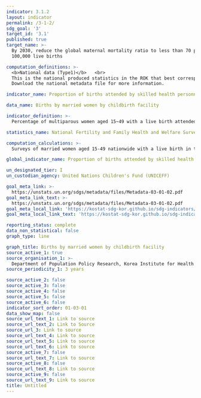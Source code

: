 ```yaml
---
indicator: 3.1.2
layout: indicator
permalink: /3-1-2/
sdg_goal: '3'
target_id: '3.1'
published: true
target_name: >-
  By 2030, reduce the global maternal mortality ratio to less than 70 per
  100,000 live births

computation_definitions: >-
  <b>National data (Type1)</b>   <br>
  This is the national produced statistics in the ROK that best corresponds to the definition of UN SDGs indicators. <br>
  Download the national metadata file for more information.

indicator_name: Proportion of births attended by skilled health personnel

data_name: Births by married women by childbirth facility

indicator_definition: >-
  Percentage of multiparous women aged 15~49 with a live birth attended by a skilled health personnel

statistics_name: National Fertility and Family Health and Welfare Survey  

computation_calculations: >-
  Surveys of married women aged 15-49 nationwide with a live birth in the past two years. 

global_indicator_name: Proportion of births attended by skilled health personnel

un_designated_tier: I
un_custodian_agency: United Nations Children's Fund (UNICEFF)

goal_meta_link: >-
  https://unstats.un.org/sdgs/metadata/files/Metadata-03-01-02.pdf   
goal_meta_link_text: >-
  https://unstats.un.org/sdgs/metadata/files/Metadata-03-01-02.pdf   
goal_meta_local_link: 'https://kostat-sdg-kor.github.io/sdg-indicators/public/data/Metadata-03-01-02_ENG.pdf'
goal_meta_local_link_text: 'https://kostat-sdg-kor.github.io/sdg-indicators/public/data/Metadata-03-01-02_ENG.pdf'

reporting_status: complete
data_non_statistical: false
graph_type: line

graph_title: Births by married women by childbirth facility
source_active_1: true
source_organisation_1: >-
  Department of Population Policy Research, Korea Institute for Health and Social Affairs
source_periodicity_1: 3 years

source_active_2: false
source_active_3: false
source_active_4: false
source_active_5: false
source_active_6: false
indicator_sort_order: 01-03-01
data_show_map: false
source_url_text_1: Link to source
source_url_text_2: Link to Source
source_url_3: Link to source
source_url_text_4: Link to source
source_url_text_5: Link to source
source_url_text_6: Link to source
source_active_7: false
source_url_text_7: Link to source
source_active_8: false
source_url_text_8: Link to source
source_active_9: false
source_url_text_9: Link to source
title: Untitled
---
```

